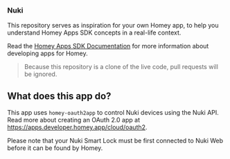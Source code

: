 
### Nuki

This repository serves as inspiration for your own Homey app, to help you understand Homey Apps SDK concepts in a real-life context.

Read the [Homey Apps SDK Documentation](https://apps.developer.homey.app) for more information about developing apps for Homey.

> Because this repository is a clone of the live code, pull requests will be ignored.

## What does this app do?

This app uses `homey-oauth2app` to control Nuki devices using the Nuki API. Read more about creating an OAuth 2.0 app at https://apps.developer.homey.app/cloud/oauth2.

Please note that your Nuki Smart Lock must be first connected to Nuki Web before it can be found by Homey.
